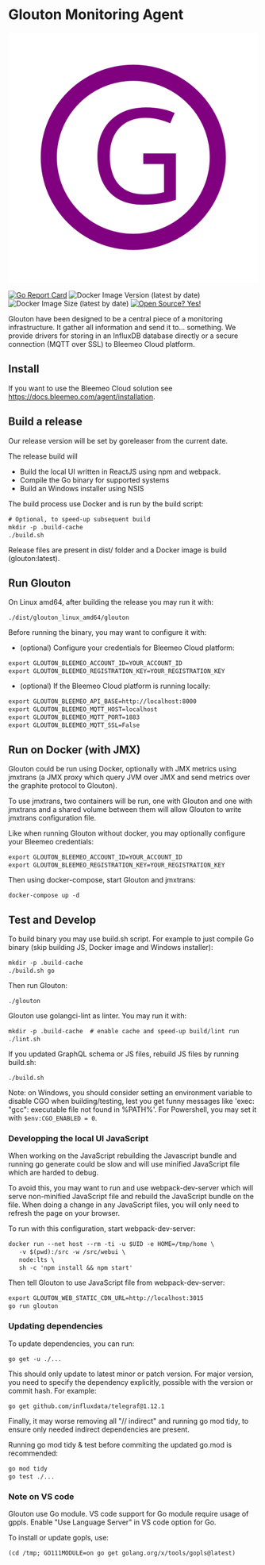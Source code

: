 # Glouton Monitoring Agent

![Glouton Logo](logo_glouton.svg)

[![Go Report Card](https://goreportcard.com/badge/github.com/bleemeo/glouton)](https://goreportcard.com/report/github.com/bleemeo/glouton)
![Docker Image Version (latest by date)](https://img.shields.io/docker/v/bleemeo/glouton)
![Docker Image Size (latest by date)](https://img.shields.io/docker/image-size/bleemeo/glouton)
[![Open Source? Yes!](https://badgen.net/badge/Open%20Source%20%3F/Yes%21/blue?icon=github)](https://github.com/bleemeo/glouton/)


Glouton have been designed to be a central piece of
a monitoring infrastructure. It gather all information and
send it to... something. We provide drivers for storing in
an InfluxDB database directly or a secure connection (MQTT over SSL) to
Bleemeo Cloud platform.

## Install

If you want to use the Bleemeo Cloud solution see https://docs.bleemeo.com/agent/installation.

## Build a release

Our release version will be set by goreleaser from the current date.

The release build will
* Build the local UI written in ReactJS using npm and webpack.
* Compile the Go binary for supported systems
* Build an Windows installer using NSIS

The build process use Docker and is run by the build script:
```
# Optional, to speed-up subsequent build
mkdir -p .build-cache
./build.sh
```

Release files are present in dist/ folder and a Docker image is build (glouton:latest).

## Run Glouton

On Linux amd64, after building the release you may run it with:

```
./dist/glouton_linux_amd64/glouton
```

Before running the binary, you may want to configure it with:

- (optional) Configure your credentials for Bleemeo Cloud platform:

```
export GLOUTON_BLEEMEO_ACCOUNT_ID=YOUR_ACCOUNT_ID
export GLOUTON_BLEEMEO_REGISTRATION_KEY=YOUR_REGISTRATION_KEY
```

- (optional) If the Bleemeo Cloud platform is running locally:

```
export GLOUTON_BLEEMEO_API_BASE=http://localhost:8000
export GLOUTON_BLEEMEO_MQTT_HOST=localhost
export GLOUTON_BLEEMEO_MQTT_PORT=1883
export GLOUTON_BLEEMEO_MQTT_SSL=False
```

## Run on Docker (with JMX)

Glouton could be run using Docker, optionally with JMX metrics using jmxtrans (a JMX proxy which
query JVM over JMX and send metrics over the graphite protocol to Glouton).

To use jmxtrans, two containers will be run, one with Glouton and one with jmxtrans and a shared volume between
them will allow Glouton to write jmxtrans configuration file.

Like when running Glouton without docker, you may optionally configure your Bleemeo credentials:

```
export GLOUTON_BLEEMEO_ACCOUNT_ID=YOUR_ACCOUNT_ID
export GLOUTON_BLEEMEO_REGISTRATION_KEY=YOUR_REGISTRATION_KEY
```

Then using docker-compose, start Glouton and jmxtrans:

```
docker-compose up -d
```

## Test and Develop

To build binary you may use build.sh script. For example to just
compile Go binary (skip building JS, Docker image and Windows installer):
```
mkdir -p .build-cache
./build.sh go
```

Then run Glouton:
```
./glouton
```

Glouton use golangci-lint as linter. You may run it with:
```
mkdir -p .build-cache  # enable cache and speed-up build/lint run
./lint.sh
```

If you updated GraphQL schema or JS files, rebuild JS files by running build.sh:

```
./build.sh
```

Note: on Windows, you should consider setting an environment variable to disable CGO when building/testing, lest you get funny messages like 'exec: "gcc": executable file not found in %PATH%'.
For Powershell, you may set it with `$env:CGO_ENABLED = 0`.

### Developping the local UI JavaScript

When working on the JavaScript rebuilding the Javascript bundle and running go generate could be slow
and will use minified JavaScript file which are harded to debug.

To avoid this, you may want to run and use webpack-dev-server which will serve non-minified
JavaScript file and rebuild the JavaScript bundle on the file. When doing a change in
any JavaScript files, you will only need to refresh the page on your browser.

To run with this configuration, start webpack-dev-server:
```
docker run --net host --rm -ti -u $UID -e HOME=/tmp/home \
   -v $(pwd):/src -w /src/webui \
   node:lts \
   sh -c 'npm install && npm start'
```

Then tell Glouton to use JavaScript file from webpack-dev-server:
```
export GLOUTON_WEB_STATIC_CDN_URL=http://localhost:3015
go run glouton
```

### Updating dependencies

To update dependencies, you can run:

```
go get -u ./...
```

This should only update to latest minor or patch version. For major version, you need to specify the dependency explicitly,
possible with the version or commit hash. For example:

```
go get github.com/influxdata/telegraf@1.12.1
```

Finally, it may worse removing all "// indirect" and running go mod tidy, to ensure
only needed indirect dependencies are present.

Running go mod tidy & test before commiting the updated go.mod is recommended:
```
go mod tidy
go test ./...
```

### Note on VS code

Glouton use Go module. VS code support for Go module require usage of gppls.
Enable "Use Language Server" in VS code option for Go.

To install or update gopls, use:

```
(cd /tmp; GO111MODULE=on go get golang.org/x/tools/gopls@latest)
```
